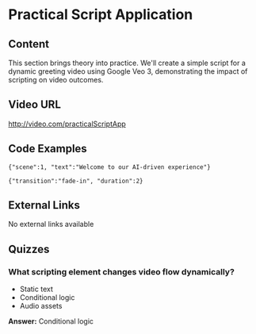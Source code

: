 # Practical Script Application

## Content

This section brings theory into practice. We'll create a simple script for a dynamic greeting video using Google Veo 3, demonstrating the impact of scripting on video outcomes.

## Video URL

http://video.com/practicalScriptApp

## Code Examples

```
{"scene":1, "text":"Welcome to our AI-driven experience"}
```

```
{"transition":"fade-in", "duration":2}
```

## External Links

No external links available

## Quizzes

### What scripting element changes video flow dynamically?

- Static text
- Conditional logic
- Audio assets

**Answer:** Conditional logic